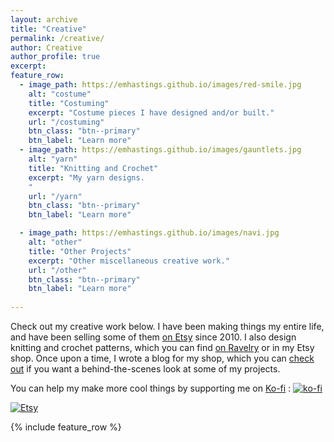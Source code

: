 ```yaml
---
layout: archive
title: "Creative"
permalink: /creative/
author: Creative
author_profile: true
excerpt: 
feature_row:
  - image_path: https://emhastings.github.io/images/red-smile.jpg
    alt: "costume"
    title: "Costuming"
    excerpt: "Costume pieces I have designed and/or built."
    url: "/costuming"
    btn_class: "btn--primary"
    btn_label: "Learn more"
  - image_path: https://emhastings.github.io/images/gauntlets.jpg
    alt: "yarn"
    title: "Knitting and Crochet"
    excerpt: "My yarn designs.
	"
    url: "/yarn"
    btn_class: "btn--primary"
    btn_label: "Learn more"

  - image_path: https://emhastings.github.io/images/navi.jpg
    alt: "other"
    title: "Other Projects"
    excerpt: "Other miscellaneous creative work."
    url: "/other"
    btn_class: "btn--primary"
    btn_label: "Learn more"      
	
---
```


Check out my creative work below. I have been making things my entire life, and have been selling some of them [on Etsy](https://realmsoflegend.etsy.com) since 2010. I also design knitting and crochet patterns, which you can find [on Ravelry](https://www.ravelry.com/designers/emily-hastings) or in my Etsy shop. Once upon a time, I wrote a blog for my shop, which you can [check out](http://realmsoflegend.blogspot.com/) if you want a behind-the-scenes look at some of my projects.

You can help my make more cool things by supporting me on [Ko-fi](https://ko-fi.com/realmsoflegend) : [![ko-fi](https://www.ko-fi.com/img/githubbutton_sm.svg)](https://ko-fi.com/C0C1P0Z6)  

[![Etsy](https://emhastings.github.io/images/etsy.jpg)](https://realmsoflegend.etsy.com)

{% include feature_row %}
